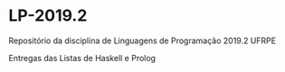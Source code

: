 # LP-2019.2

Repositório da disciplina de Linguagens de Programação 2019.2 UFRPE

Entregas das Listas de Haskell e Prolog
